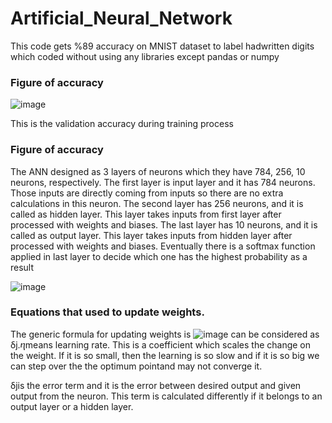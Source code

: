 # Artificial_Neural_Network

This code gets %89 accuracy on MNIST dataset to label hadwritten digits which coded without using any libraries except pandas or numpy





### Figure of accuracy


![image](https://user-images.githubusercontent.com/41572446/122049297-8e61a900-cde2-11eb-8ae0-2446f7ba22a6.png)

This is the validation accuracy during training process



### Figure of accuracy

The ANN designed as 3 layers of neurons which they have 784, 256, 10 neurons, respectively. The first layer is input layer and it has 784 neurons. Those inputs are directly coming from inputs so there are no extra calculations in this neuron. The second layer has 256 neurons, and it is called as hidden layer. This layer takes inputs from first layer after processed with weights and biases. The last layer has 10 neurons, and it is called as output layer. This layer takes inputs from hidden layer after processed with weights and biases. Eventually there is a softmax function applied in last layer to decide which one has the highest probability as a result

![image](https://user-images.githubusercontent.com/41572446/122049500-c8cb4600-cde2-11eb-90cb-f2155e0abe25.png)



### Equations that used to update weights.

The generic formula for updating weights is 
![image](https://user-images.githubusercontent.com/41572446/122049650-f44e3080-cde2-11eb-8ea1-008fd4e68678.png)
can be considered as δj.ⴄmeans learning rate. This is a coefficient which scales the change on the weight. If it is so small, then the learning is so slow and if it is so big we can step over the the optimum pointand may not converge it. 

δjis the error term and it is the error between desired output and given output from the neuron. This term is calculated differently if it belongs to an output layer or a hidden layer.

